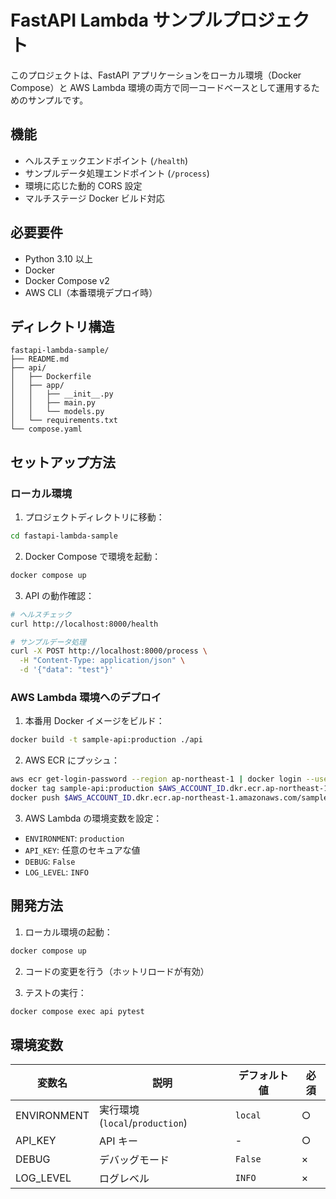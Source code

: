 # FastAPI Lambda サンプルプロジェクト

このプロジェクトは、FastAPI アプリケーションをローカル環境（Docker Compose）と AWS Lambda 環境の両方で同一コードベースとして運用するためのサンプルです。

## 機能

- ヘルスチェックエンドポイント (`/health`)
- サンプルデータ処理エンドポイント (`/process`)
- 環境に応じた動的 CORS 設定
- マルチステージ Docker ビルド対応

## 必要要件

- Python 3.10 以上
- Docker
- Docker Compose v2
- AWS CLI（本番環境デプロイ時）

## ディレクトリ構造

```
fastapi-lambda-sample/
├── README.md
├── api/
│   ├── Dockerfile
│   ├── app/
│   │   ├── __init__.py
│   │   ├── main.py
│   │   └── models.py
│   └── requirements.txt
└── compose.yaml
```

## セットアップ方法

### ローカル環境

1. プロジェクトディレクトリに移動：

```bash
cd fastapi-lambda-sample
```

2. Docker Compose で環境を起動：

```bash
docker compose up
```

3. API の動作確認：

```bash
# ヘルスチェック
curl http://localhost:8000/health

# サンプルデータ処理
curl -X POST http://localhost:8000/process \
  -H "Content-Type: application/json" \
  -d '{"data": "test"}'
```

### AWS Lambda 環境へのデプロイ

1. 本番用 Docker イメージをビルド：

```bash
docker build -t sample-api:production ./api
```

2. AWS ECR にプッシュ：

```bash
aws ecr get-login-password --region ap-northeast-1 | docker login --username AWS --password-stdin $AWS_ACCOUNT_ID.dkr.ecr.ap-northeast-1.amazonaws.com
docker tag sample-api:production $AWS_ACCOUNT_ID.dkr.ecr.ap-northeast-1.amazonaws.com/sample-api:latest
docker push $AWS_ACCOUNT_ID.dkr.ecr.ap-northeast-1.amazonaws.com/sample-api:latest
```

3. AWS Lambda の環境変数を設定：

- `ENVIRONMENT`: `production`
- `API_KEY`: 任意のセキュアな値
- `DEBUG`: `False`
- `LOG_LEVEL`: `INFO`

## 開発方法

1. ローカル環境の起動：

```bash
docker compose up
```

2. コードの変更を行う（ホットリロードが有効）

3. テストの実行：

```bash
docker compose exec api pytest
```

## 環境変数

| 変数名      | 説明                            | デフォルト値 | 必須 |
| ----------- | ------------------------------- | ------------ | ---- |
| ENVIRONMENT | 実行環境 (`local`/`production`) | `local`      | ○    |
| API_KEY     | API キー                        | -            | ○    |
| DEBUG       | デバッグモード                  | `False`      | ×    |
| LOG_LEVEL   | ログレベル                      | `INFO`       | ×    |
